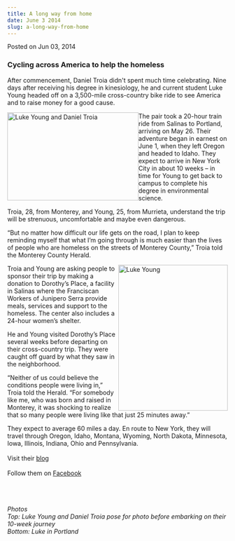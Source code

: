```yaml
---
title: A long way from home
date: June 3 2014
slug: a-long-way-from-home
---
```





<span class="date">Posted on Jun 03, 2014    </span>
<h3>Cycling across America to help the homeless</h3>
<p>After commencement, Daniel Troia didn&apos;t spent much time
celebrating. Nine days after receiving his degree in kinesiology,
he and current student Luke Young headed off on a 3,500-mile
cross-country bike ride to see America and to raise money for a
good cause.</p>
<p><img alt="Luke Young and Daniel Troia" src="http://news.csumb.edu/sites/default/files/65/attachments/news/images/luke_and_daniel.png" style="width:300px; height:201px; float:left">The pair took a
20-hour train ride from Salinas to Portland, arriving on May 26.
Their adventure began in earnest on June 1, when they left Oregon
and headed to Idaho. They expect to arrive in New York City in
about 10 weeks &#x2013; in time for Young to get back to campus to
complete his degree in environmental science.</img></p>
<p>Troia, 28, from Monterey, and Young, 25, from Murrieta,
understand the trip will be strenuous, uncomfortable and maybe even
dangerous.</p>
<p>&#x201C;But no matter how difficult our life gets on the road, I plan
to keep reminding myself that what I&#x2019;m going through is much easier
than the lives of people who are homeless on the streets of
Monterey County,&#x201D; Troia told the Monterey County Herald.</p>
<p><img alt="Luke Young" src="http://news.csumb.edu/sites/default/files/65/attachments/news/images/luke_young.jpg" style="width:250px; height:333px; float:right">Troia and Young
are asking people to sponsor their trip by making a donation to
Dorothy&#x2019;s Place, a facility in Salinas where the Franciscan Workers
of Junipero Serra provide meals, services and support to the
homeless. The center also includes a 24-hour women&#x2019;s shelter.</img></p>
<p>He and Young visited Dorothy&#x2019;s Place several weeks before
departing on their cross-country trip. They were caught off guard
by what they saw in the neighborhood.</p>
<p>&#x201C;Neither of us could believe the conditions people were living
in,&#x201D; Troia told the Herald. &#x201C;For somebody like me, who was born and
raised in Monterey, it was shocking to realize that so many people
were living like that just 25 minutes away.&#x201D;</p>
<p>They expect to average 60 miles a day. En route to New York,
they will travel through Oregon, Idaho, Montana, Wyoming, North
Dakota, Minnesota, Iowa, Illinois, Indiana, Ohio and
Pennsylvania.<br>
<br>
Visit their <a href="http://alongwayfromhome2014.weebly.com" rel="nofollow">blog</a><br>
<br>
Follow them on <a href="http://Facebook.com/alongwayfromhome2014" rel="nofollow">Facebook</a></br></br></br></br></p>
<p class="small"><em>Photos<br>
Top: Luke Young and Daniel Troia pose for photo before embarking on
their 10-week journey<br>
Bottom: Luke in Portland</br></br></em></p>





